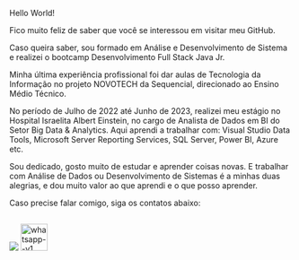 Hello World!

Fico muito feliz de saber que você se interessou em visitar meu GitHub.

Caso queira saber, sou formado em Análise e Desenvolvimento de Sistema e realizei o bootcamp Desenvolvimento Full Stack Java Jr.

Minha última experiência profissional foi dar aulas de Tecnologia da Informação no projeto NOVOTECH da Sequencial, direcionado ao Ensino Médio Técnico. 

No período de Julho de 2022 até Junho de 2023, realizei meu estágio no Hospital Israelita Albert Einstein, no cargo de Analista de Dados em BI do Setor Big Data & Analytics. 
Aqui aprendi a trabalhar com: Visual Studio Data Tools, Microsoft Server Reporting Services, SQL Server, Power BI, Azure etc.

Sou dedicado, gosto muito de estudar e aprender coisas novas. E trabalhar com Análise de Dados ou Desenvolvimento de Sistemas é a minhas duas alegrias, e dou muito valor ao que aprendi e o que posso aprender.

Caso precise falar comigo, siga os contatos abaixo: 

##
<div>
  <a href="https://www.linkedin.com/in/lucas-amaro-5711611ab/"><img src="https://img.shields.io/badge/LinkedIn-0077B5?style=for-the-badge&logo=linkedin&logoColor=white" target="_blank"></a>
  <a href="https://wa.me/+5511956396531" target="_blank" class="whatsapp"><img width="48" height="48" src="https://img.icons8.com/color/48/whatsapp--v1.png" alt="whatsapp--v1"/></a>
</div>

